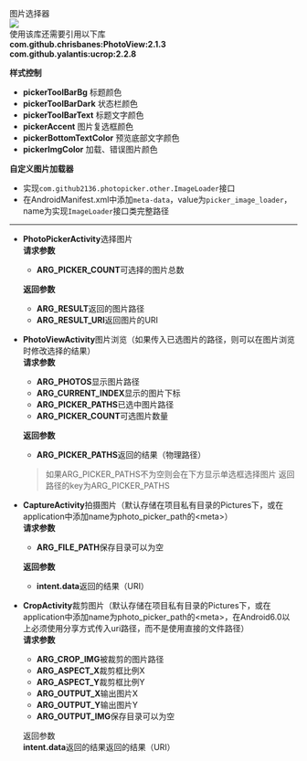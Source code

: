 图片选择器  
[![](https://jitpack.io/v/github2136/PhotoPicker.svg)](https://jitpack.io/#github2136/PhotoPicker)  
使用该库还需要引用以下库  
**com.github.chrisbanes:PhotoView:2.1.3**  
**com.github.yalantis:ucrop:2.2.8**

**样式控制**  
* **pickerToolBarBg** 标题颜色  
* **pickerToolBarDark** 状态栏颜色  
* **pickerToolBarText** 标题文字颜色  
* **pickerAccent** 图片复选框颜色  
* **pickerBottomTextColor** 预览底部文字颜色  
* **pickerImgColor** 加载、错误图片颜色  

**自定义图片加载器**  
* 实现`com.github2136.photopicker.other.ImageLoader`接口  
* 在AndroidManifest.xml中添加`meta-data`，value为`picker_image_loader`，name为实现`ImageLoader`接口类完整路径  
---
* **PhotoPickerActivity**选择图片  
    **请求参数**  

    * **ARG_PICKER_COUNT**可选择的图片总数  

    **返回参数**  

    * **ARG_RESULT**返回的图片路径 
    * **ARG_RESULT_URI**返回图片的URI   

* **PhotoViewActivity**图片浏览（如果传入已选图片的路径，则可以在图片浏览时修改选择的结果）  
    **请求参数**  

    * **ARG_PHOTOS**显示图片路径   
    * **ARG_CURRENT_INDEX**显示的图片下标  
    * **ARG_PICKER_PATHS**已选中图片路径  
    * **ARG_PICKER_COUNT**可选图片数量  

    **返回参数**  
    * **ARG_PICKER_PATHS**返回的结果（物理路径）  

    > 如果ARG_PICKER_PATHS不为空则会在下方显示单选框选择图片 返回路径的key为ARG_PICKER_PATHS  

* **CaptureActivity**拍摄图片（默认存储在项目私有目录的Pictures下，或在application中添加name为photo_picker_path的&lt;meta&#62;）  
    **请求参数**  

    * **ARG_FILE_PATH**保存目录可以为空  

    **返回参数**  

    * **intent.data**返回的结果（URI）  

* **CropActivity**裁剪图片（默认存储在项目私有目录的Pictures下，或在application中添加name为photo_picker_path的&lt;meta&#62;，在Android6.0以上必须使用分享方式传入uri路径，而不是使用直接的文件路径）   
    **请求参数** 
    * **ARG_CROP_IMG**被裁剪的图片路径  
    * **ARG_ASPECT_X**裁剪框比例X  
    * **ARG_ASPECT_Y**裁剪框比例Y  
    * **ARG_OUTPUT_X**输出图片X  
    * **ARG_OUTPUT_Y**输出图片Y  
    * **ARG_OUTPUT_IMG**保存目录可以为空

    返回参数  
    **intent.data**返回的结果返回的结果（URI）  

